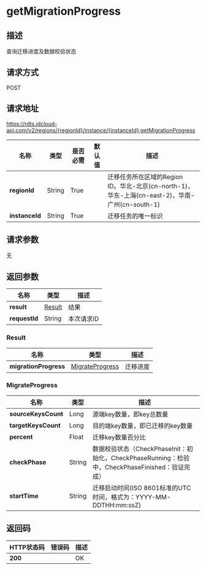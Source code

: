 # getMigrationProgress


## 描述
查询迁移进度及数据校验状态

## 请求方式
POST

## 请求地址
https://rdts.jdcloud-api.com/v2/regions/{regionId}/instance/{instanceId}:getMigrationProgress

|名称|类型|是否必需|默认值|描述|
|---|---|---|---|---|
|**regionId**|String|True| |迁移任务所在区域的Region ID。华北-北京(cn-north-1)，华东-上海(cn-east-2)，华南-广州(cn-south-1)|
|**instanceId**|String|True| |迁移任务的唯一标识|

## 请求参数
无


## 返回参数
|名称|类型|描述|
|---|---|---|
|**result**|[Result](getmigrationprogress#result)|结果|
|**requestId**|String|本次请求ID|

### <div id="result">Result</div>
|名称|类型|描述|
|---|---|---|
|**migrationProgress**|[MigrateProgress](getmigrationprogress#migrateprogress)|迁移进度|
### <div id="migrateprogress">MigrateProgress</div>
|名称|类型|描述|
|---|---|---|
|**sourceKeysCount**|Long|源端key数量，即key总数量|
|**targetKeysCount**|Long|目的端key数量，即已迁移的key数量|
|**percent**|Float|迁移key数量百分比|
|**checkPhase**|String|数据校验状态（CheckPhaseInit：初始化，CheckPhaseRunning：检验中，CheckPhaseFinished：验证完成）|
|**startTime**|String|迁移启动时间(ISO 8601标准的UTC时间，格式为：YYYY-MM-DDTHH:mm:ssZ)|

## 返回码
|HTTP状态码|错误码|描述|
|---|---|---|
|**200**||OK|
